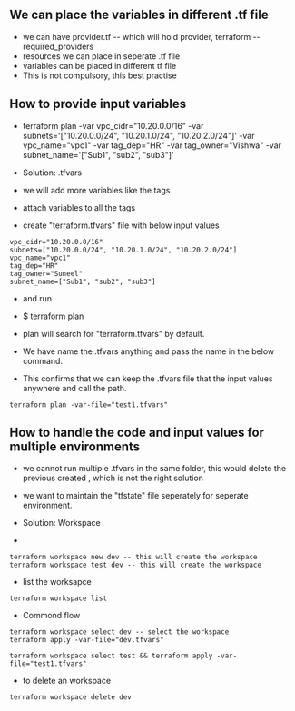 ## We can place the variables in different .tf file 
* we can have provider.tf -- which will hold provider, terraform -- required_providers
* resources we can place in seperate .tf file
* variables can be placed in different tf file 
* This is not compulsory, this best practise 

## How to provide input variables 

* terraform plan -var vpc_cidr="10.20.0.0/16" -var subnets='["10.20.0.0/24", "10.20.1.0/24", "10.20.2.0/24"]' -var vpc_name="vpc1" -var tag_dep="HR" -var tag_owner="Vishwa" -var subnet_name='["Sub1", "sub2", "sub3"]'

* Solution: .tfvars 
* we will add more variables like the tags
* attach variables to all the tags 
* create "terraform.tfvars" file with below input values
```
vpc_cidr="10.20.0.0/16"
subnets=["10.20.0.0/24", "10.20.1.0/24", "10.20.2.0/24"] 
vpc_name="vpc1" 
tag_dep="HR" 
tag_owner="Suneel" 
subnet_name=["Sub1", "sub2", "sub3"]
```
* and run 
* $ terraform plan
* plan will search for "terraform.tfvars" by default.

* We have name the .tfvars anything and pass the name in the below command. 
* This confirms that we can keep the .tfvars file that the input values anywhere and call the path.
```
terraform plan -var-file="test1.tfvars" 
```

## How to handle the code and input values for multiple environments

* we cannot run multiple .tfvars in the same folder, this would delete the previous created , which is not the right solution
* we want to maintain the "tfstate" file seperately for seperate environment.

* Solution: Workspace
* 

```
terraform workspace new dev -- this will create the workspace
terraform workspace test dev -- this will create the workspace
```

* list the worksapce
```
terraform workspace list 
```
* Commond flow 
```
terraform workspace select dev -- select the workspace
terraform apply -var-file="dev.tfvars"

terraform workspace select test && terraform apply -var-file="test1.tfvars"

```

* to delete an workspace 
```
terraform workspace delete dev
```
